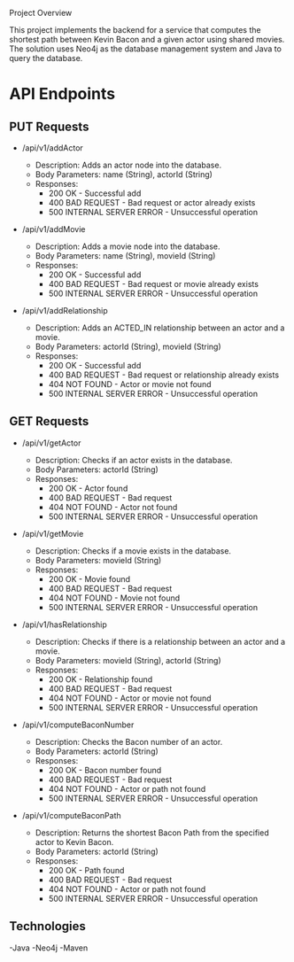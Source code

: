 Project Overview

This project implements the backend for a service that computes the shortest path between Kevin Bacon and a given actor using shared movies. The solution uses Neo4j as the database management system and Java to query the database.

# API Endpoints

  ## PUT Requests
  - /api/v1/addActor
    
    - Description: Adds an actor node into the database.
    - Body Parameters: name (String), actorId (String)
    - Responses:
      - 200 OK - Successful add
      - 400 BAD REQUEST - Bad request or actor already exists
      - 500 INTERNAL SERVER ERROR - Unsuccessful operation
    
  - /api/v1/addMovie
    
    - Description: Adds a movie node into the database.
    - Body Parameters: name (String), movieId (String)
    - Responses:
      - 200 OK - Successful add
      - 400 BAD REQUEST - Bad request or movie already exists
      - 500 INTERNAL SERVER ERROR - Unsuccessful operation
    
  - /api/v1/addRelationship
    
    - Description: Adds an ACTED_IN relationship between an actor and a movie.
    - Body Parameters: actorId (String), movieId (String)
    - Responses:
      - 200 OK - Successful add
      - 400 BAD REQUEST - Bad request or relationship already exists
      - 404 NOT FOUND - Actor or movie not found
      - 500 INTERNAL SERVER ERROR - Unsuccessful operation
    
  ## GET Requests
  - /api/v1/getActor
    
    - Description: Checks if an actor exists in the database.
    - Body Parameters: actorId (String)
    - Responses:
      - 200 OK - Actor found
      - 400 BAD REQUEST - Bad request
      - 404 NOT FOUND - Actor not found
      - 500 INTERNAL SERVER ERROR - Unsuccessful operation
  
  - /api/v1/getMovie
    
      - Description: Checks if a movie exists in the database.
      - Body Parameters: movieId (String)
      - Responses:
        - 200 OK - Movie found
        - 400 BAD REQUEST - Bad request
        - 404 NOT FOUND - Movie not found
        - 500 INTERNAL SERVER ERROR - Unsuccessful operation
    
  - /api/v1/hasRelationship
    
       - Description: Checks if there is a relationship between an actor and a movie.
       - Body Parameters: movieId (String), actorId (String)
       - Responses:
         - 200 OK - Relationship found
         - 400 BAD REQUEST - Bad request
         - 404 NOT FOUND - Actor or movie not found
         - 500 INTERNAL SERVER ERROR - Unsuccessful operation
    
  - /api/v1/computeBaconNumber
    
       - Description: Checks the Bacon number of an actor.
       - Body Parameters: actorId (String)
       - Responses:
         - 200 OK - Bacon number found
         - 400 BAD REQUEST - Bad request
         - 404 NOT FOUND - Actor or path not found
         - 500 INTERNAL SERVER ERROR - Unsuccessful operation
    
  - /api/v1/computeBaconPath
    
    - Description: Returns the shortest Bacon Path from the specified actor to Kevin Bacon.
    - Body Parameters: actorId (String)
    - Responses:
      - 200 OK - Path found
      - 400 BAD REQUEST - Bad request
      - 404 NOT FOUND - Actor or path not found
      - 500 INTERNAL SERVER ERROR - Unsuccessful operation
  
## Technologies
  -Java
  -Neo4j
  -Maven


